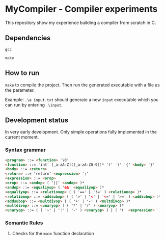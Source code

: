 # MyCompiler - Compiler experiments

This repository show my experience building a compiler from scratch in C.

## Dependencies

`gcc`

`make`

## How to run

`make` to compile the project. Then run the generated executable with a file as the parameter. 

Example: `.\a input.txt` should generate a new `input` executable which you can run by entering `.\input`.

## Development status

In very early development. Only simple operations fully implemented in the current moment.

### Syntax grammar

```html
<program> ::= <function> '\0'
<function> ::= 'int' [_a-zA-Z]([_a-zA-Z0-9])* '(' ')' '{' <body> '}'
<body> ::= <return>
<return> ::= 'return' <expression> ';'
<expression> ::= <orop>
<orop> ::= <andop> ( '||' <andop> )*
<andop> ::= <equaliyop> ( '&&' <equaliyop> )*
<equaliyop> ::= <relationop> ( ( '==' | '!=' ) <relationop> )*
<relationop> ::= <addsubop> ( ( '>' | '<' | '<=' | '>=' ) <addsubop> )*
<addsubop> ::= <multdivop> ( ( '+' | '-' ) <multdivop> )*
<multdivop> ::= <unaryop> ( ( '*' | '/' ) <unaryop> )*
<unaryop> ::= ( ( '~' | '!' | '-' ) <unaryop> ) | ( '(' <expression> ')' ) | ([0-9])*
```

### Semantic Rules

1. Checks for the `main` function declaration